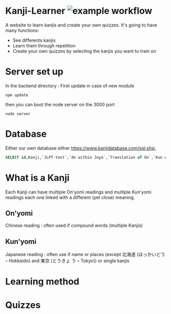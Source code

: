 # Kanji-Learner ![example workflow](https://github.com/RevenMyst/Kanji-Learner/actions/workflows/main.yml/badge.svg)
A website to learn kanjis and create your own quizzes. It's going to have many functions:
- See differents kanjis
- Learn them through repetition
- Create your own quizzes by selecting the kanjis you want to train on
# Server set up
In the backend directory :
First update in case of new module 
```shell
npm update
```
then you can boot the node server on the 3000 port
```shell
node server
```
# Database
Either our own database either https://www.kanjidatabase.com/sql.php,

```SQL 
SELECT id,Kanji,`JLPT-test`,`On within Joyo`,`Translation of On`,`Kun within Joyo`,`Translation of Kun` From KanjiTable WHERE `JLPT-test` = 5
```
# What is a Kanji
Each Kanji can have multiple On'yomi readings and multiple Kun'yomi readings each one linked with a different (yet close) meaning.
## On'yomi
Chinese reading : often used if compound words (multiple Kanjis)
## Kun'yomi
Japanese reading : often use if name or places (except 北海道 (ほっかいどう – Hokkaido) and 東京 (とうきょ う – Tokyo)) or single kanjis
# Learning method
# Quizzes

